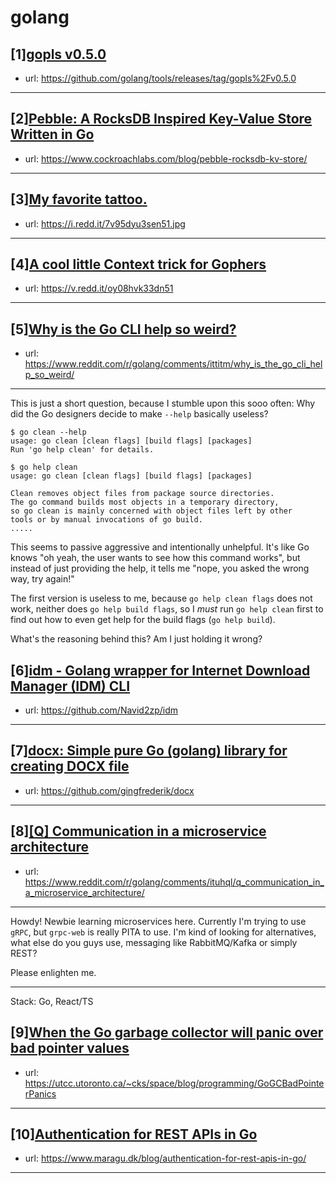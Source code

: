 # golang
## [1][gopls v0.5.0](https://www.reddit.com/r/golang/comments/itq7ih/gopls_v050/)
- url: https://github.com/golang/tools/releases/tag/gopls%2Fv0.5.0
---

## [2][Pebble: A RocksDB Inspired Key-Value Store Written in Go](https://www.reddit.com/r/golang/comments/itgy27/pebble_a_rocksdb_inspired_keyvalue_store_written/)
- url: https://www.cockroachlabs.com/blog/pebble-rocksdb-kv-store/
---

## [3][My favorite tattoo.](https://www.reddit.com/r/golang/comments/itllt2/my_favorite_tattoo/)
- url: https://i.redd.it/7v95dyu3sen51.jpg
---

## [4][A cool little Context trick for Gophers](https://www.reddit.com/r/golang/comments/itfjs2/a_cool_little_context_trick_for_gophers/)
- url: https://v.redd.it/oy08hvk33dn51
---

## [5][Why is the Go CLI help so weird?](https://www.reddit.com/r/golang/comments/ittitm/why_is_the_go_cli_help_so_weird/)
- url: https://www.reddit.com/r/golang/comments/ittitm/why_is_the_go_cli_help_so_weird/
---
This is just a short question, because I stumble upon this sooo often: Why did the Go designers decide to make `--help` basically useless?

    $ go clean --help
    usage: go clean [clean flags] [build flags] [packages]
    Run 'go help clean' for details.

    $ go help clean
    usage: go clean [clean flags] [build flags] [packages]

    Clean removes object files from package source directories.
    The go command builds most objects in a temporary directory,
    so go clean is mainly concerned with object files left by other
    tools or by manual invocations of go build.
    .....

This seems to passive aggressive and intentionally unhelpful. It's like Go knows "oh yeah, the user wants to see how this command works", but instead of just providing the help, it tells me "nope, you asked the wrong way, try again!"

The first version is useless to me, because `go help clean flags` does not work, neither does `go help build flags`, so I *must* run `go help clean` first to find out how to even get help for the build flags (`go help build`).

What's the reasoning behind this? Am I just holding it wrong?
## [6][idm - Golang wrapper for Internet Download Manager (IDM) CLI](https://www.reddit.com/r/golang/comments/itvedt/idm_golang_wrapper_for_internet_download_manager/)
- url: https://github.com/Navid2zp/idm
---

## [7][docx: Simple pure Go (golang) library for creating DOCX file](https://www.reddit.com/r/golang/comments/itv2qw/docx_simple_pure_go_golang_library_for_creating/)
- url: https://github.com/gingfrederik/docx
---

## [8][[Q] Communication in a microservice architecture](https://www.reddit.com/r/golang/comments/ituhql/q_communication_in_a_microservice_architecture/)
- url: https://www.reddit.com/r/golang/comments/ituhql/q_communication_in_a_microservice_architecture/
---
Howdy! Newbie learning microservices here. Currently I'm trying to use `gRPC`, but `grpc-web` is really PITA to use. I'm kind of looking for alternatives, what else do you guys use, messaging like RabbitMQ/Kafka or simply REST?

Please enlighten me.

---

Stack: Go, React/TS
## [9][When the Go garbage collector will panic over bad pointer values](https://www.reddit.com/r/golang/comments/it85va/when_the_go_garbage_collector_will_panic_over_bad/)
- url: https://utcc.utoronto.ca/~cks/space/blog/programming/GoGCBadPointerPanics
---

## [10][Authentication for REST APIs in Go](https://www.reddit.com/r/golang/comments/itttn4/authentication_for_rest_apis_in_go/)
- url: https://www.maragu.dk/blog/authentication-for-rest-apis-in-go/
---

